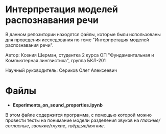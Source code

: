 # Интерпретация моделей распознавания речи

В данном репозитории находятся файлы, которые были использованы для проведения исследования по теме "Интерпретация моделей распознавания речи". 

Автор: Ксения Шерман, студентка 2 курса ОП "Фундаментальная и Компьютерная лингвистика", группа БКЛ-201

Научный руководитель: Сериков Олег Алексеевич

# Файлы

- **Experiments_on_sound_properties.ipynb**

В этом файле содержится программа, с помощью которой можно провести тесты на понимание модели разделения звуков на *гласные/согласные*, *звонкие/глухие*, *твёрдые/мягкие*. 




